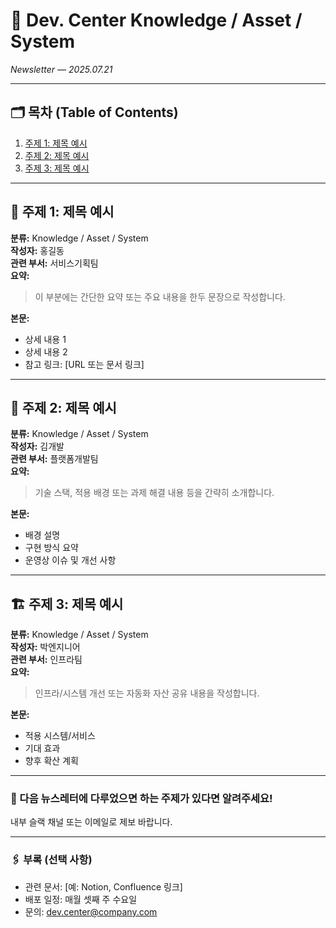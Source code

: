 # 📧 Dev. Center Knowledge / Asset / System  
*Newsletter — 2025.07.21*

---

## 🗂️ 목차 (Table of Contents)
1. [주제 1: 제목 예시](#주제-1-제목-예시)
2. [주제 2: 제목 예시](#주제-2-제목-예시)
3. [주제 3: 제목 예시](#주제-3-제목-예시)

---

## 🧠 주제 1: 제목 예시
**분류:** Knowledge / Asset / System  
**작성자:** 홍길동  
**관련 부서:** 서비스기획팀  
**요약:**  
> 이 부분에는 간단한 요약 또는 주요 내용을 한두 문장으로 작성합니다.

**본문:**  
- 상세 내용 1  
- 상세 내용 2  
- 참고 링크: [URL 또는 문서 링크]

---

## 🧰 주제 2: 제목 예시
**분류:** Knowledge / Asset / System  
**작성자:** 김개발  
**관련 부서:** 플랫폼개발팀  
**요약:**  
> 기술 스택, 적용 배경 또는 과제 해결 내용 등을 간략히 소개합니다.

**본문:**  
- 배경 설명  
- 구현 방식 요약  
- 운영상 이슈 및 개선 사항

---

## 🏗️ 주제 3: 제목 예시
**분류:** Knowledge / Asset / System  
**작성자:** 박엔지니어  
**관련 부서:** 인프라팀  
**요약:**  
> 인프라/시스템 개선 또는 자동화 자산 공유 내용을 작성합니다.

**본문:**  
- 적용 시스템/서비스  
- 기대 효과  
- 향후 확산 계획

---

### 📌 다음 뉴스레터에 다루었으면 하는 주제가 있다면 알려주세요!  
내부 슬랙 채널 또는 이메일로 제보 바랍니다.

---

### 🖇️ 부록 (선택 사항)
- 관련 문서: [예: Notion, Confluence 링크]  
- 배포 일정: 매월 셋째 주 수요일  
- 문의: dev.center@company.com

